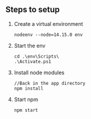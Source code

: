 ## Steps to setup

1. Create a virtual environment
   ```
   nodeenv --node=14.15.0 env
   ```
2. Start the env
   ```
   cd .\env\Scripts\
   .\Activate.ps1
   ```
3. Install node modules
   ```
   //Back in the app directory
   npm install
   ```
4. Start npm
   ```
   npm start
   ```
